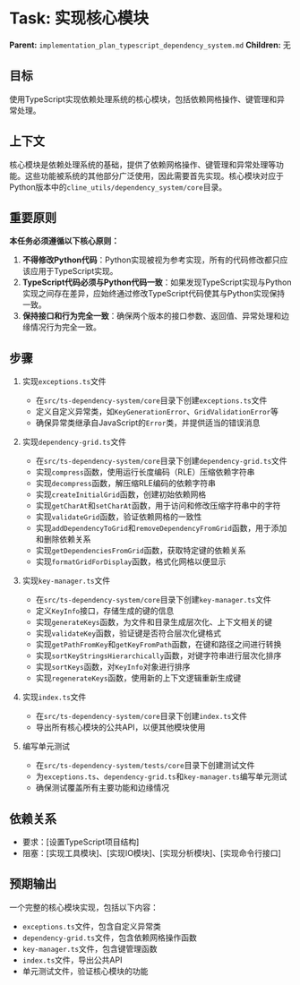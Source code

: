 # Task: 实现核心模块
   **Parent:** `implementation_plan_typescript_dependency_system.md`
   **Children:** 无

## 目标
使用TypeScript实现依赖处理系统的核心模块，包括依赖网格操作、键管理和异常处理。

## 上下文
核心模块是依赖处理系统的基础，提供了依赖网格操作、键管理和异常处理等功能。这些功能被系统的其他部分广泛使用，因此需要首先实现。核心模块对应于Python版本中的`cline_utils/dependency_system/core`目录。

## 重要原则
**本任务必须遵循以下核心原则：**
1. **不得修改Python代码**：Python实现被视为参考实现，所有的代码修改都只应该应用于TypeScript实现。
2. **TypeScript代码必须与Python代码一致**：如果发现TypeScript实现与Python实现之间存在差异，应始终通过修改TypeScript代码使其与Python实现保持一致。
3. **保持接口和行为完全一致**：确保两个版本的接口参数、返回值、异常处理和边缘情况行为完全一致。

## 步骤
1. 实现`exceptions.ts`文件
   - 在`src/ts-dependency-system/core`目录下创建`exceptions.ts`文件
   - 定义自定义异常类，如`KeyGenerationError`、`GridValidationError`等
   - 确保异常类继承自JavaScript的`Error`类，并提供适当的错误消息

2. 实现`dependency-grid.ts`文件
   - 在`src/ts-dependency-system/core`目录下创建`dependency-grid.ts`文件
   - 实现`compress`函数，使用运行长度编码（RLE）压缩依赖字符串
   - 实现`decompress`函数，解压缩RLE编码的依赖字符串
   - 实现`createInitialGrid`函数，创建初始依赖网格
   - 实现`getCharAt`和`setCharAt`函数，用于访问和修改压缩字符串中的字符
   - 实现`validateGrid`函数，验证依赖网格的一致性
   - 实现`addDependencyToGrid`和`removeDependencyFromGrid`函数，用于添加和删除依赖关系
   - 实现`getDependenciesFromGrid`函数，获取特定键的依赖关系
   - 实现`formatGridForDisplay`函数，格式化网格以便显示

3. 实现`key-manager.ts`文件
   - 在`src/ts-dependency-system/core`目录下创建`key-manager.ts`文件
   - 定义`KeyInfo`接口，存储生成的键的信息
   - 实现`generateKeys`函数，为文件和目录生成层次化、上下文相关的键
   - 实现`validateKey`函数，验证键是否符合层次化键格式
   - 实现`getPathFromKey`和`getKeyFromPath`函数，在键和路径之间进行转换
   - 实现`sortKeyStringsHierarchically`函数，对键字符串进行层次化排序
   - 实现`sortKeys`函数，对`KeyInfo`对象进行排序
   - 实现`regenerateKeys`函数，使用新的上下文逻辑重新生成键

4. 实现`index.ts`文件
   - 在`src/ts-dependency-system/core`目录下创建`index.ts`文件
   - 导出所有核心模块的公共API，以便其他模块使用

5. 编写单元测试
   - 在`src/ts-dependency-system/tests/core`目录下创建测试文件
   - 为`exceptions.ts`、`dependency-grid.ts`和`key-manager.ts`编写单元测试
   - 确保测试覆盖所有主要功能和边缘情况

## 依赖关系
- 要求：[设置TypeScript项目结构]
- 阻塞：[实现工具模块]、[实现IO模块]、[实现分析模块]、[实现命令行接口]

## 预期输出
一个完整的核心模块实现，包括以下内容：
- `exceptions.ts`文件，包含自定义异常类
- `dependency-grid.ts`文件，包含依赖网格操作函数
- `key-manager.ts`文件，包含键管理函数
- `index.ts`文件，导出公共API
- 单元测试文件，验证核心模块的功能
